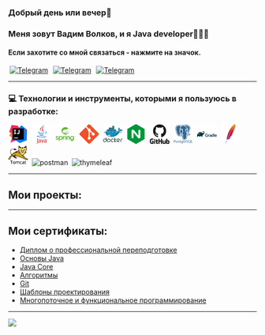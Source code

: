 ### Добрый день или вечер👋

### Меня зовут Вадим Волков, и я Java developer👩🏻‍💻

#### Если захотите со мной связаться - нажмите на значок. 

[<image alt="Telegram" width="40" hspace="3" src="https://github.com/alfa-prime/alfa-prime/blob/main/img/telegram.svg"/>](https://t.me/Volkov91)
[<image alt="Telegram" width="40" hspace="3" src="https://www.svgrepo.com/show/484995/email-part-2.svg"/>](mailto:vad.volkov91@gmail.com)
[<image alt="Telegram" width="40" hspace="3" src="https://github.com/appicons/Whatsapp/blob/master/icons/whatsapp_194x194.png"/>](https://api.whatsapp.com/send?phone=79528880087)

---

### 💻 Технологии и инструменты, которыми я пользуюсь в разработке:
<div>
  <img src="https://github.com/devicons/devicon/blob/master/icons/intellij/intellij-original.svg" title="intellij IDEA" alt="intellij IDEA" width="40" height="40"/>&nbsp
  <img src="https://github.com/devicons/devicon/blob/master/icons/java/java-original-wordmark.svg" title="java" alt="java" width="40" height="40"/>&nbsp  
  <img src="https://github.com/devicons/devicon/blob/master/icons/spring/spring-original-wordmark.svg" title="spring" alt="spring" width="40" height="40"/>&nbsp
  <img src="https://github.com/devicons/devicon/blob/master/icons/git/git-original.svg" title="git" alt="git" width="40" height="40"/>&nbsp
  <img src="https://github.com/devicons/devicon/blob/master/icons/docker/docker-original-wordmark.svg" title="docker" alt="docker" width="40" height="40"/>&nbsp
  <img src="https://github.com/devicons/devicon/blob/master/icons/nginx/nginx-original.svg" title="nginx" alt="nginx" width="40" height="40"/>&nbsp  
  <img src="https://github.com/devicons/devicon/blob/master/icons/github/github-original-wordmark.svg" title="github" alt="github" width="40" height="40"/>&nbsp  
  <img src="https://github.com/devicons/devicon/blob/master/icons/postgresql/postgresql-plain-wordmark.svg" title="postgresql" alt="postgresql" width="40" height="40"/>&nbsp   
  <img src="https://github.com/devicons/devicon/blob/master/icons/gradle/gradle-original-wordmark.svg" title="gradle" alt="gradle" width="40" height="40"/>&nbsp;
  <img src="https://github.com/devicons/devicon/blob/master/icons/apache/apache-original.svg" title="Apache maven" alt="Apache maven" width="40" height="40"/>&nbsp;
  <img src="https://github.com/devicons/devicon/blob/master/icons/tomcat/tomcat-original-wordmark.svg" title="tomcat" alt="tomcat" width="40" height="40"/>&nbsp;
  <img src="https://www.svgrepo.com/show/354202/postman-icon.svg" title="postman" alt="postman" width="40" height="40"/>&nbsp;
  <img src="https://www.thymeleaf.org/images/thymeleaf.png" title="Thymeleaf" alt="thymeleaf" width="40" height="40"/>&nbsp;
 </div>

---
## Мои проекты:
<!--#### [Облачное хранилище файлов](https://github.com/SolonceNew/Netology_Diploma)
#### [Сервис по учёту аренды авто](https://github.com/SolonceNew/Rental_App)
#### [Модуль фильтрации перелетов](https://github.com/SolonceNew/Flight_module)

---
## Решение задач по теме алгоритмы и структуры данных:
#### [Алгоримы и структуры данных](https://github.com/SolonceNew/Algorithms/tree/main) -->

---
## Мои сертификаты:

* [Диплом о профессиональной переподготовке](https://github.com/SolonceNew/Certificates/blob/main/Диплом%20о%20профессиональной%20переподготовке.pdf)
* [Основы Java](https://netology.ru/sharing/089cfe0e989d79165db34b8b845026a0?utm_source=social&utm_campaign=certificate_lms ) 
* [Java Core](https://github.com/SolonceNew/Certificates/blob/main/Java%20Core.pdf)
* [Алгоритмы](https://github.com/SolonceNew/Certificates/blob/main/Алгоритмы.pdf)
* [Git](https://github.com/SolonceNew/Certificates/blob/main/git.pdf)
* [Шаблоны проектирования](https://github.com/SolonceNew/Certificates/blob/main/Шаблоны%20проектирования.pdf)
* [Многопоточное и функциональное программирование](https://github.com/SolonceNew/Certificates/blob/main/Многопоточное%20и%20функциональное%20программирование.pdf)
---
![](https://komarev.com/ghpvc/?username=Volkov1991)
